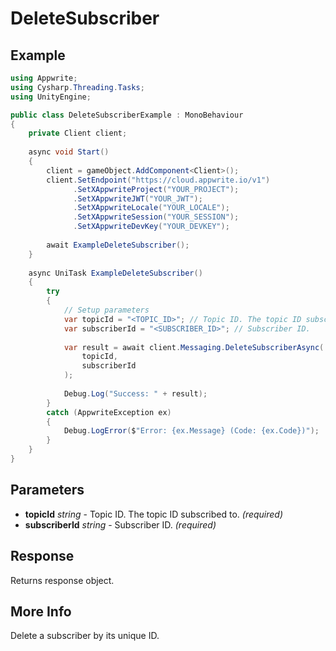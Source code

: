 # DeleteSubscriber

## Example

```csharp
using Appwrite;
using Cysharp.Threading.Tasks;
using UnityEngine;

public class DeleteSubscriberExample : MonoBehaviour
{
    private Client client;
    
    async void Start()
    {
        client = gameObject.AddComponent<Client>();
        client.SetEndpoint("https://cloud.appwrite.io/v1")
              .SetXAppwriteProject("YOUR_PROJECT");
              .SetXAppwriteJWT("YOUR_JWT");
              .SetXAppwriteLocale("YOUR_LOCALE");
              .SetXAppwriteSession("YOUR_SESSION");
              .SetXAppwriteDevKey("YOUR_DEVKEY");
        
        await ExampleDeleteSubscriber();
    }
    
    async UniTask ExampleDeleteSubscriber()
    {
        try
        {
            // Setup parameters
            var topicId = "<TOPIC_ID>"; // Topic ID. The topic ID subscribed to.
            var subscriberId = "<SUBSCRIBER_ID>"; // Subscriber ID.
            
            var result = await client.Messaging.DeleteSubscriberAsync(
                topicId,
                subscriberId
            );
            
            Debug.Log("Success: " + result);
        }
        catch (AppwriteException ex)
        {
            Debug.LogError($"Error: {ex.Message} (Code: {ex.Code})");
        }
    }
}
```

## Parameters

- **topicId** *string* - Topic ID. The topic ID subscribed to. *(required)*
- **subscriberId** *string* - Subscriber ID. *(required)*

## Response

Returns response object.
## More Info

Delete a subscriber by its unique ID.
